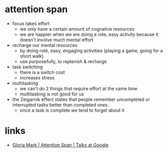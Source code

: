 # attention span

* focus takes effort
  * we only have a certain amount of cognative resources
  * we are happier when we are doing a rote, easy activity because it doesn't involve much mental effort
* recharge our mental resources
  * by doing rote, easy, engaging activities (playing a game, going for a short walk)
  * use purposefully, to replenish & recharge
* task switching
  * there is a switch cost
  * increases stress
* multitasking
  * we can't do 2 things that require effort at the same time
  * multitasking is not good for us
* the Zeigarnik effect states that people remember uncompleted or interrupted tasks better than completed ones.
  * once a task is complete we tend to forget about it

# links
* [Gloria Mark | Attention Span | Talks at Google](https://www.youtube.com/watch?v=jqqTInqdGCE)
